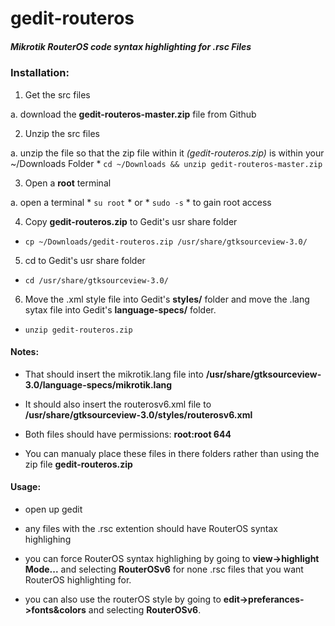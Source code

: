 # gedit-routeros
##### Mikrotik RouterOS code syntax highlighting for .rsc Files

### Installation:

1. Get the src files

  a. download the __gedit-routeros-master.zip__ file from Github

2. Unzip the src files

  a. unzip the file so that the zip file within it _(gedit-routeros.zip)_ is within your ~/Downloads Folder
    * `cd ~/Downloads && unzip gedit-routeros-master.zip`

3. Open a __root__ terminal

  a. open a terminal
    * `su root`
      * or
    * `sudo -s`
      * to gain root access

4. Copy __gedit-routeros.zip__ to Gedit's usr share folder
  * `cp ~/Downloads/gedit-routeros.zip /usr/share/gtksourceview-3.0/`

5. cd to Gedit's usr share folder
  * `cd /usr/share/gtksourceview-3.0/`

6. Move the .xml style file into Gedit's __styles/__  folder and move the .lang sytax file into Gedit's __language-specs/__ folder.
  * `unzip gedit-routeros.zip`


#### Notes:

* That should insert the mikrotik.lang file into __/usr/share/gtksourceview-3.0/language-specs/mikrotik.lang__

* It should also insert the routerosv6.xml file to __/usr/share/gtksourceview-3.0/styles/routerosv6.xml__

* Both files should have permissions: __root:root 644__

* You can manualy place these files in there folders rather than using the zip file __gedit-routeros.zip__

#### Usage:

* open up gedit

* any files with the .rsc extention should have RouterOS syntax highlighing

* you can force RouterOS syntax highlighing by going to __view->highlight Mode...__ and selecting __RouterOSv6__ for none .rsc files that you want RouterOS highlighting for.

* you can also use the routerOS style by going to __edit->preferances->fonts&colors__ and selecting __RouterOSv6__. 
